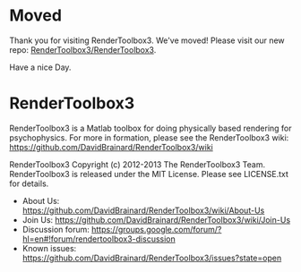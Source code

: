 Moved
=====
Thank you for visiting RenderToolbox3.  We've moved!  Please visit our new repo: [RenderToolbox3/RenderToolbox3](https://github.com/RenderToolbox3/RenderToolbox3).

Have a nice Day.

RenderToolbox3
==============
RenderToolbox3 is a Matlab toolbox for doing physically based rendering for psychophysics.  For more in formation, please see the RenderToolbox3 wiki:
https://github.com/DavidBrainard/RenderToolbox3/wiki

RenderToolbox3 Copyright (c) 2012-2013 The RenderToolbox3 Team.
RenderToolbox3 is released under the MIT License.
Please see LICENSE.txt for details.
 - About Us: https://github.com/DavidBrainard/RenderToolbox3/wiki/About-Us
 - Join Us: https://github.com/DavidBrainard/RenderToolbox3/wiki/Join-Us
 - Discussion forum: https://groups.google.com/forum/?hl=en#!forum/rendertoolbox3-discussion
 - Known issues: https://github.com/DavidBrainard/RenderToolbox3/issues?state=open

